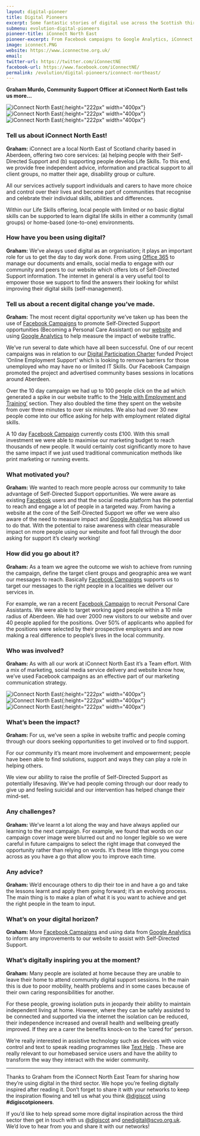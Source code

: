 ```yaml
---
layout: digital-pioneer
title: Digital Pioneers
excerpt: Some fantastic stories of digital use across the Scottish third sector. Read on to be inspired.
submenu: evolution-digital-pioneers
pioneer-title: iConnect North East
pioneer-excerpt: From Facebook campaigns to Google Analytics, iConnect North East tell us what digital has to offer.
image: iconnect.PNG
website: https://www.iconnectne.org.uk/
email:
twitter-url: https://twitter.com/iConnectNE
facebook-url: https://www.facebook.com/iConnectNE/
permalink: /evolution/digital-pioneers/iconnect-northeast/
---
```

**Graham Murdo, Community Support Officer at iConnect North East tells us more...**

![iConnect North East](/images/digital-pioneers/iCNEworkshop.jpg){:height="222px" width="400px"} ![iConnect North East](/images/digital-pioneers/iCNEwebsiteheader.png){:height="222px" width="400px"} ![iConnect North East](/images/digital-pioneers/ICNEmeetupimage.jpg){:height="222px" width="400px"}

### Tell us about iConnect North East!

**Graham:** iConnect are a local North East of Scotland charity based in Aberdeen, offering two core services: (a) helping people with their Self-Directed Support and (b) supporting people develop Life Skills. To this end, we provide free independent advice, information and practical support to all client groups, no matter their age, disability group or culture.  

All our services actively support individuals and carers to have more choice and control over their lives and become part of communities that recognise and celebrate their individual skills, abilities and differences.  

Within our Life Skills offering, local people with limited or no basic digital skills can be supported to learn digital life skills in either a community (small groups) or home-based (one-to-one) environments.

### How have you been using digital?

**Graham:** We’ve always used digital as an organisation; it plays an important role for us to get the day to day work done.  From using <a target='_blank' href="https://products.office.com/en-gb/nonprofit/office-365-nonprofit/">Office 365</a> to manage our documents and emails, social media to engage with our community and peers to our website which offers lots of Self-Directed Support information.  The internet in general is a very useful tool to empower those we support to find the answers their looking for whilst improving their digital skills (self-management).

### Tell us about a recent digital change you’ve made.

**Graham:** The most recent digital opportunity we’ve taken up has been the use of <a target='_blank' href="https://en-gb.facebook.com/business/a/campaign-structure">Facebook Campaigns</a> to promote Self-Directed Support opportunities  (Becoming a Personal Care Assistant) on our <a target='_blank' href="https://www.iconnectne.org.uk/">website</a> and using <a target='_blank' href="https://www.google.co.uk/analytics/#?modal_active=none">Google Analytics</a> to help measure the impact of website traffic.

We’ve run several to date which have all been successful. One of our recent campaigns was in relation to our <a target='_blank' href="https://digitalparticipation.scot/">Digital Participation Charter</a> funded Project ‘Online Employment Support’ which is looking to remove barriers for those unemployed who may have no or limited IT Skills. Our Facebook Campaign promoted the project and advertised community bases sessions in locations around Aberdeen.

Over the 10 day campaign we had up to 100 people click on the ad which generated a spike in our website traffic to the <a target='_blank' href="https://www.iconnectne.org.uk/how-we-can-help/life-in-the-community/help-with-training-and-employment/">‘Help with Employment and Training’</a> section. They also doubled the time they spent on the website from over three minutes to over six minutes. We also had over 30 new people come into our office asking for help with employment related digital skills.

A 10 day <a target='_blank' href="https://en-gb.facebook.com/business/a/campaign-structure">Facebook Campaign</a> currently costs £100. With this small investment we were able to maximise our marketing budget to reach thousands of new people. It would certainly cost significantly more to have the same impact if we just used traditional communication methods like print marketing or running events.

### What motivated you?

**Graham:** We wanted to reach more people across our community to take advantage of Self-Directed Support opportunities. We were aware as existing <a target='_blank' href="https://www.facebook.com/iConnectNE/">Facebook</a> users and that the social media platform has the potential to reach and engage a lot of people in a targeted way. From having a website at the core of the Self-Directed Support we offer we were also aware of the need to measure impact and <a target='_blank' href="https://www.google.co.uk/analytics/#?modal_active=none">Google Analytics</a> has allowed us to do that. With the potential to raise awareness with clear measurable impact on more people using our website and foot fall through the door asking for support it’s clearly working!

### How did you go about it?

**Graham:** As a team we agree the outcome we wish to achieve from running the campaign, define the target client groups and geographic area we want our messages to reach. Basically <a target='_blank' href="https://en-gb.facebook.com/business/a/campaign-structure">Facebook Campaigns</a> supports us to target our messages to the right people in a localities we deliver our services in.  

For example, we ran a recent <a target='_blank' href="https://en-gb.facebook.com/business/a/campaign-structure">Facebook Campaign</a> to recruit Personal Care Assistants.  We were able to target working aged people within a 10 mile radius of Aberdeen.  We had over 2000 new visitors to our website and over 40 people applied for the positions. Over 50% of applicants who applied for the positions were selected by their prospective employers and are now making a real difference to people’s lives in the local community.

### Who was involved?

**Graham:** As with all our work at iConnect North East it’s a Team effort.  With a mix of marketing, social media service delivery and website know how, we’ve used Facebook campaigns as an effective part of our marketing communication strategy.

![iConnect North East](/images/digital-pioneers/iCNEfacebookcampaign1.jpg){:height="222px" width="400px"} ![iConnect North East](/images/digital-pioneers/iICNEscanandshare.jpg){:height="222px" width="400px"} ![iConnect North East](/images/digital-pioneers/iICNEfacebookcampaign2.jpg){:height="222px" width="400px"}

### What’s been the impact?

**Graham:** For us, we’ve seen a spike in website traffic and people coming through our doors seeking opportunities to get involved or to find support.

For our community it’s meant more involvement and empowerment; people have been able to find solutions, support and ways they can play a role in helping others.

We view our ability to raise the profile of Self-Directed Support as potentially lifesaving.  We’ve had people coming through our door ready to give up and feeling suicidal and our intervention has helped change their mind-set.  

### Any challenges?

**Graham:** We’ve learnt a lot along the way and have always applied our learning to the next campaign.  For example, we found that words on our campaign cover image were blurred out and no longer legible so we were careful in future campaigns to select the right image that conveyed the opportunity rather than relying on words.  It’s these little things you come across as you have a go that allow you to improve each time.

### Any advice?

**Graham:** We’d encourage others to dip their toe in and have a go and take the lessons learnt and apply them going forward; it’s an evolving process.  The main thing is to make a plan of what it is you want to achieve and get the right people in the team to input.  

### What’s on your digital horizon?

**Graham:** More <a target='_blank' href="https://en-gb.facebook.com/business/a/campaign-structure">Facebook Campaigns</a> and using data from <a target='_blank' href="https://www.google.co.uk/analytics/#?modal_active=none">Google Analytics</a> to inform any improvements to our website to assist with Self-Directed Support.

### What’s digitally inspiring you at the moment?

**Graham:** Many people are isolated at home because they are unable to leave their home to attend community digital support sessions. In the main this is due to poor mobility, health problems and in some cases because of their own caring responsibilities for another.

For these people, growing isolation puts in jeopardy their ability to maintain independent living at home. However, where they can be safely assisted to be connected and supported via the internet the isolation can be reduced, their independence increased and overall health and wellbeing greatly improved. If they are a carer the benefits knock-on to the ‘cared for’ person.

We’re really interested in assistive technology such as devices with voice control and text to speak reading programmes like <a target='_blank' href="https://www.texthelp.com/en-gb/">Text Help</a> .  These are really relevant to our homebased service users and have the ability to transform the way they interact with the wider community.

-----

Thanks to Graham from the iConnect North East Team for sharing how they’re using digital in the third sector. We hope you’re feeling digitally inspired after reading it. Don’t forget to share it with your networks to keep the inspiration flowing and tell us what you think <a href="https://twitter.com/digiscot?ref_src=twsrc%5Egoogle%7Ctwcamp%5Eserp%7Ctwgr%5Eauthor" target="_blank">@digiscot</a> using **#digiscotpioneers**.

If you’d like to help spread some more digital inspiration across the third sector then get in touch with us <a href="https://twitter.com/digiscot?ref_src=twsrc%5Egoogle%7Ctwcamp%5Eserp%7Ctwgr%5Eauthor" target="_blank">@digiscot</a> and <a href="mailto:onedigital@scvo.org.uk">onedigital@scvo.org.uk</a>.  We’d love to hear from you and share it with our networks!
